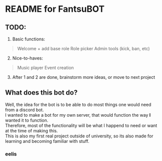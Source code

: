 # README for FantsuBOT

## TODO:

1. Basic functions:  

> Welcome + add base role
> Role picker
> Admin tools (kick, ban, etc)

2. Nice-to-haves:

> Music player
> Event creation

3. After 1 and 2 are done, brainstorm more ideas, or move to next project

## What does this bot do?

Well, the idea for the bot is to be able to do most things one would need from a discord bot.  
I wanted to make a bot for my own server, that would function the way __I__ wanted it to function.  
Therefore, most of the functionality will be what I happend to need or want at the time of making this.  
This is also my first real project outside of university, so its also made for learning and becoming familiar with stuff.  

### eelis